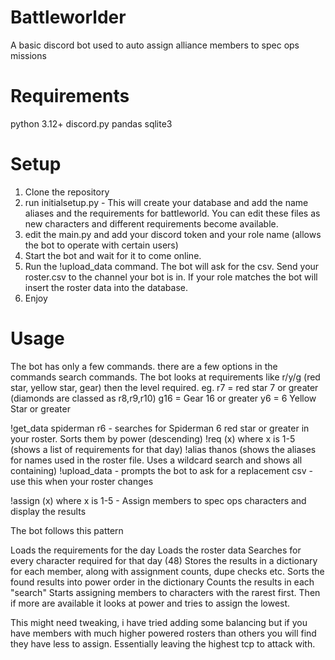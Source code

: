 # Battleworlder

A basic discord bot used to auto assign alliance members to spec ops missions

# Requirements

python 3.12+
discord.py
pandas
sqlite3

# Setup

1. Clone the repository
2. run initialsetup.py - This will create your database and add the name aliases and the requirements for battleworld. You can edit these files as new characters and different requirements become available.
3. edit the main.py and add your discord token and your role name (allows the bot to operate with certain users)
4. Start the bot and wait for it to come online.
5. Run the !upload_data command. The bot will ask for the csv. Send your roster.csv to the channel your bot is in. If your role matches the bot will insert the roster data into the database.
6. Enjoy

# Usage

The bot has only a few commands. there are a few options in the commands search commands.
The bot looks at requirements like r/y/g (red star, yellow star, gear) then the level required.
eg. r7 = red star 7 or greater (diamonds are classed as r8,r9,r10)
g16 = Gear 16 or greater
y6 = 6 Yellow Star or greater

!get_data spiderman r6 - searches for Spiderman 6 red star or greater in your roster. Sorts them by power (descending)
!req (x) where x is 1-5 (shows a list of requirements for that day)
!alias thanos (shows the aliases for names used in the roster file. Uses a wildcard search and shows all containing)
!upload_data - prompts the bot to ask for a replacement csv - use this when your roster changes

!assign (x) where x is 1-5 - Assign members to spec ops characters and display the results

The bot follows this pattern

Loads the requirements for the day
Loads the roster data
Searches for every character required for that day (48)
Stores the results in a dictionary for each member, along with assignment counts, dupe checks etc.
Sorts the found results into power order in the dictionary
Counts the results in each "search"
Starts assigning members to characters with the rarest first. Then if more are available it looks at power and tries to assign the lowest.

This might need tweaking, i have tried adding some balancing but if you have members with much higher powered rosters than others you will find they have less to assign. Essentially leaving the highest tcp to attack with.

